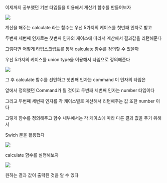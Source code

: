 이제까지 공부했던 기본 타입들을 이용해서 계산기 함수를 만들어보자

![](https://images.velog.io/images/feelslikemmmm/post/a8ed9957-a362-465a-a109-9396ebf3c9bf/%E1%84%89%E1%85%B3%E1%84%8F%E1%85%B3%E1%84%85%E1%85%B5%E1%86%AB%E1%84%89%E1%85%A3%E1%86%BA%202021-05-19%20%E1%84%8B%E1%85%A9%E1%84%92%E1%85%AE%207.38.07.png)

계산을 해주는 calculate 라는 함수는 우선 5가지의 케이스를 첫번째 인자로 받고

두번째 세번째 인자로는 첫번째 인자의 케이스에 따라서 계산해서 결과값을 리턴해준다

그렇다면 어떻게 타입스크립트를 통해 calculate 함수를 정의할 수 있을까

우선 5가지의 케이스를 union type을 이용해서 타입으로 정의해준다

![](https://images.velog.io/images/feelslikemmmm/post/aef4f08c-8bb8-4e7d-b538-8b12b07c3be1/%E1%84%89%E1%85%B3%E1%84%8F%E1%85%B3%E1%84%85%E1%85%B5%E1%86%AB%E1%84%89%E1%85%A3%E1%86%BA%202021-05-19%20%E1%84%8B%E1%85%A9%E1%84%92%E1%85%AE%207.39.54.png)

그 후 calculate 함수를 선언하고 첫번째 인자는 command 이 인자의 타입은

앞에서 정의했던 Command가 될 것이고 두번째 세번째 인자는 number 타입이다

그리고 두번쨰 세번째 인자를 각 케이스별로 계산해서 리턴해주는 값 또한 number 이다

그렇게 함수를 정의해주고 함수 내부에서는 각 케이스에 따라 다른 결과 값을 주기 위해서

Swich 문을 활용했다

![](https://images.velog.io/images/feelslikemmmm/post/42d5dc68-2aeb-4490-afb7-e3608fe6190d/%E1%84%89%E1%85%B3%E1%84%8F%E1%85%B3%E1%84%85%E1%85%B5%E1%86%AB%E1%84%89%E1%85%A3%E1%86%BA%202021-05-19%20%E1%84%8B%E1%85%A9%E1%84%92%E1%85%AE%207.40.15.png)

calculate 함수를 실행해보자

![](https://images.velog.io/images/feelslikemmmm/post/fe430360-badf-4e83-8287-49b191a20933/%E1%84%89%E1%85%B3%E1%84%8F%E1%85%B3%E1%84%85%E1%85%B5%E1%86%AB%E1%84%89%E1%85%A3%E1%86%BA%202021-05-19%20%E1%84%8B%E1%85%A9%E1%84%92%E1%85%AE%207.42.17.png)

원하는 결과 값이 출력된 것을 알 수 있다
